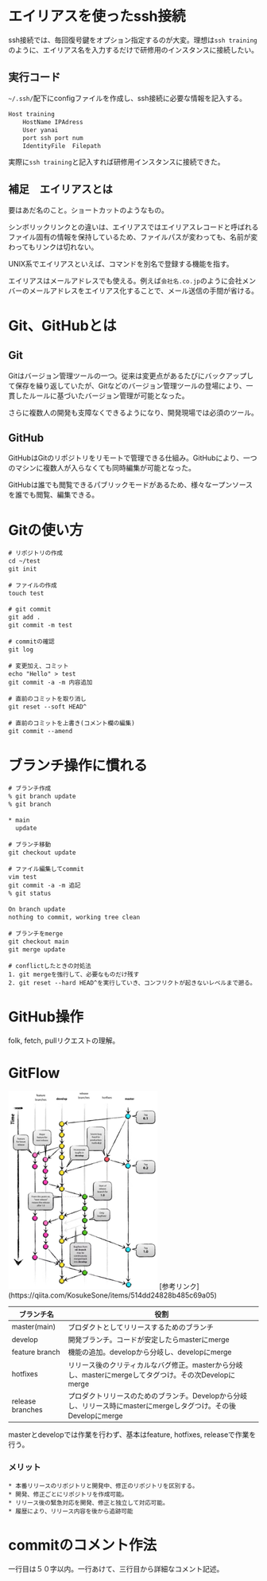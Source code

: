 # エイリアスを使ったssh接続
ssh接続では、毎回復号鍵をオプション指定するのが大変。理想は`ssh training`のように、エイリアス名を入力するだけで研修用のインスタンスに接続したい。

## 実行コード
`~/.ssh/`配下にconfigファイルを作成し、ssh接続に必要な情報を記入する。

```~/.ssh/config
Host training
    HostName IPAdress
    User yanai
    port ssh port num
    IdentityFile  Filepath
```

実際に`ssh training`と記入すれば研修用インスタンスに接続できた。

## 補足　エイリアスとは
要はあだ名のこと。ショートカットのようなもの。

シンボリックリンクとの違いは、エイリアスではエイリアスレコードと呼ばれるファイル固有の情報を保持しているため、ファイルパスが変わっても、名前が変わってもリンクは切れない。

UNIX系でエイリアスといえば、コマンドを別名で登録する機能を指す。

エイリアスはメールアドレスでも使える。例えば`会社名.co.jp`のように会社メンバーのメールアドレスをエイリアス化することで、メール送信の手間が省ける。

# Git、GitHubとは
## Git
Gitはバージョン管理ツールの一つ。従来は変更点があるたびにバックアップして保存を繰り返していたが、Gitなどのバージョン管理ツールの登場により、一貫したルールに基づいたバージョン管理が可能となった。

さらに複数人の開発も支障なくできるようになり、開発現場では必須のツール。

## GitHub
GitHubはGitのリポジトリをリモートで管理できる仕組み。GitHubにより、一つのマシンに複数人が入らなくても同時編集が可能となった。

GitHubは誰でも閲覧できるパブリックモードがあるため、様々なープンソースを誰でも閲覧、編集できる。

# Gitの使い方
```
# リポジトリの作成
cd ~/test
git init

# ファイルの作成
touch test

# git commit
git add .
git commit -m test

# commitの確認
git log

# 変更加え、コミット
echo "Hello" > test
git commit -a -m 内容追加

# 直前のコミットを取り消し
git reset --soft HEAD^

# 直前のコミットを上書き(コメント欄の編集)
git commit --amend
```

# ブランチ操作に慣れる
```
# ブランチ作成
% git branch update
% git branch

* main
  update

# ブランチ移動
git checkout update

# ファイル編集してcommit
vim test
git commit -a -m 追記
% git status

On branch update
nothing to commit, working tree clean

# ブランチをmerge
git checkout main
git merge update

# conflictしたときの対処法
1. git mergeを強行して、必要なものだけ残す
2. git reset --hard HEAD^を実行していき、コンフリクトが起きないレベルまで遡る。 
```

# GitHub操作
folk, fetch, pullリクエストの理解。

# GitFlow
<img src="image-2.png" width=300>
[参考リンク](https://qiita.com/KosukeSone/items/514dd24828b485c69a05)


|ブランチ名|役割|
|----|----|
|master(main)|ブロダクトとしてリリースするためのブランチ|
|develop|開発ブランチ。コードが安定したらmasterにmerge|
|feature branch|機能の追加。developから分岐し、developにmerge|
|hotfixes|リリース後のクリティカルなバグ修正。masterから分岐し、masterにmergeしてタグつけ。その次Developにmerge|
|release branches|プロダクトリリースのためのブランチ。Developから分岐し、リリース時にmasterにmergeしタグつけ。その後Developにmerge|

masterとdevelopでは作業を行わず、基本はfeature, hotfixes, releaseで作業を行う。

### メリット
	* 本番リリースのリポジトリと開発中、修正のリポジトリを区別する。
	* 開発、修正ごとにリポジトリを作成可能。
	* リリース後の緊急対応を開発、修正と独立して対応可能。
	* 履歴により、リリース内容を後から追跡可能

 

# commitのコメント作法
一行目は５０字以内。一行あけて、三行目から詳細なコメント記述。
